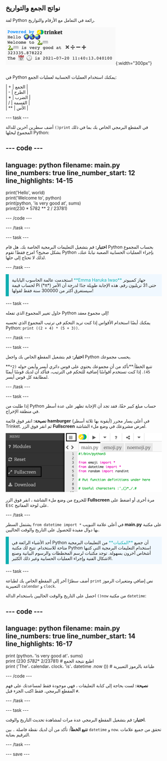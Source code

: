 ## نواتج الجمع والتواريخ

<div style="display: flex; flex-wrap: wrap">
<div style="flex-basis: 200px; flex-grow: 1; margin-right: 15px;">
لغة Python رائعة في التعامل مع الأرقام والتواريخ.
</div>
<div>

![منطقة الإخراج مع خمسة أسطر مطبوعة تعرض المجموع الجديد ومخرجات التاريخ الحالي.](images/sums_dates.png){:width="300px"}

</div>
</div>

في Python يمكنك استخدام العمليات الحسابية لعمليات الجمع:

| + | الجمع |   
| - | الطرح |   
| * | الضرب |   
| / | القسمة |   
| ** | الأس |

--- task ---

أضف سطرين آخرين للدالة `()print` في المقطع البرمجي الخاص بك بما في ذلك المجموع ليحلها Python:

--- code ---
---
language: python 
filename: main.py 
line_numbers: true 
line_number_start: 12
line_highlights: 14-15
---

print('Hello', world)   
print('Welcome to', python)   
print(python, 'is very good at', sums)   
print(230 * 5782 ** 2 / 23781)

--- /code ---

--- /task ---

--- task ---

**اختبار:** قم بتشغيل التعليمات البرمجية الخاصة بك. هل قام Python بحساب المجموع بشكل صحيح؟ امزح فقط! تقوم Python بإجراء العمليات الحسابية الصعبة نيابةً عنك، لذلك لا تحتاج إلى حلها.

--- /task ---

<p style="border-left: solid; border-width:10px; border-color: #0faeb0; background-color: aliceblue; padding: 10px;">
استخدمت عالمة الحاسوب اليابانية <span style="color: #0faeb0">**Emma Haruka Iwao**</span> جهاز كمبيوتر لحساب قيمة Pi (*π*) حتى 31 تريليون رقم. هذه الإجابة طويلة جدًا لدرجة أن الأمر سيستغرق أكثر من 300000 سنة فقط لقولها! 
</p>

--- task ---

حاول تغيير المجموع الذي تفعله Python إلى مجموع معقد!

يمكنك أيضًا استخدام الأقواس إذا كنت تريد التحكم في ترتيب المجموع الذي تحسبه Python: `print ((2 + 4) * (5 + 3))`.

--- /task ---

--- task ---

**اختبار:** قم بتشغيل المقطع الخاص بك واجعل Python يحسب مجموعك.

**تتبع الخطأ:**تأكد من أن مجموعك يحتوي على قوس دائري أيسر وأيمن حوله `(2* 45)`. إذا كنت تستخدم أقواسًا إضافية للتحكم في الترتيب، فتأكد أن لديك قوسًا أيمنًا لمطابقة كل قوس أيسر.

--- /task ---

--- task ---

إذا طلبت من Python حساب مبلغ كبير حقًا، فقد تجد أن الإجابة تظهر على عدة أسطر في منطقة الإخراج.

**نصيحة:** انقر فوق قائمة **hamburger** (أيقونة بها ثلاثة أسطر) في أعلى يسار محرر Trinket. ثم انقر فوق الزر **Fullscreen** لعرض مشروعك في وضع ملء الشاشة.

![تم توسيع محرر Trinket مع القائمة الموجودة على الجانب الأيسر ، عبر قائمة الهامبرغر ، لإظهار خيار ملء الشاشة.](images/full_screen.png)

للخروج من وضع ملء الشاشة ، انقر فوق الزر **Fullscreen** مرة أخرى أو اضغط على <kbd>Esc</kbd> على لوحة المفاتيح.

--- /task ---

يشتمل السطر `from datetime import *` في أعلى علامة التبويب **main.py** على مكتبة بها دوال مفيدة للحصول على التاريخ والوقت الحاليين.

<p style="border-left: solid; border-width:10px; border-color: #0faeb0; background-color: aliceblue; padding: 10px;">
أحد الأشياء الرائعة في Python أن جميع <span style="color: #0faeb0">**المكتبات**</span> من التعليمات البرمجية متاحة للاستخدام. تتيح لك مكتبة Python استخدام التعليمات البرمجية التي كتبها أشخاص آخرون بسهولة. توجد مكتبات لرسم المخططات والرسوم البيانية وصنع الاشكال الفنية وإجراء العمليات الحسابية وغير ذلك الكثير.
</p>

--- task ---

أضف سطرًا آخر إلى المقطع الخاص بك لطباعة `print` نص إضافي ومتغيرات الرموز التعبيرية `calendar` و `clock`.

احصل على التاريخ والوقت الحاليين باستخدام الدالة `()now` من مكتبة `datetime`:

--- code ---
---
language: python 
filename: main.py 
line_numbers: true 
line_number_start: 14
line_highlights: 16-17
---

print (python، 'is very good at'، sums)    
print (230 *5782** 2/23781) # اطبع نتيجة الجمع     
print ('The'، calendar، clock، 'is'، datetime .now ()) # طباعة بالرموز التعبيرية

--- /code ---

**نصيحة:** لست بحاجة إلى كتابة التعليقات ، فهي موجودة فقط لمساعدتك على فهم المقطع البرمجي. فقط اكتب الجزء قبل `#`.

--- /task ---

--- task ---

**اختبار:** قم بتشغيل المقطع البرمجي عدة مرات لمشاهدة تحديث التاريخ والوقت.

**تتبع الخطأ:** تأكد من أن لديك نقطة فاصلة `.` بين `datetime` و `now`. تحقق من جميع علامات الترقيم بعناية.

--- /task ---

--- save ---
